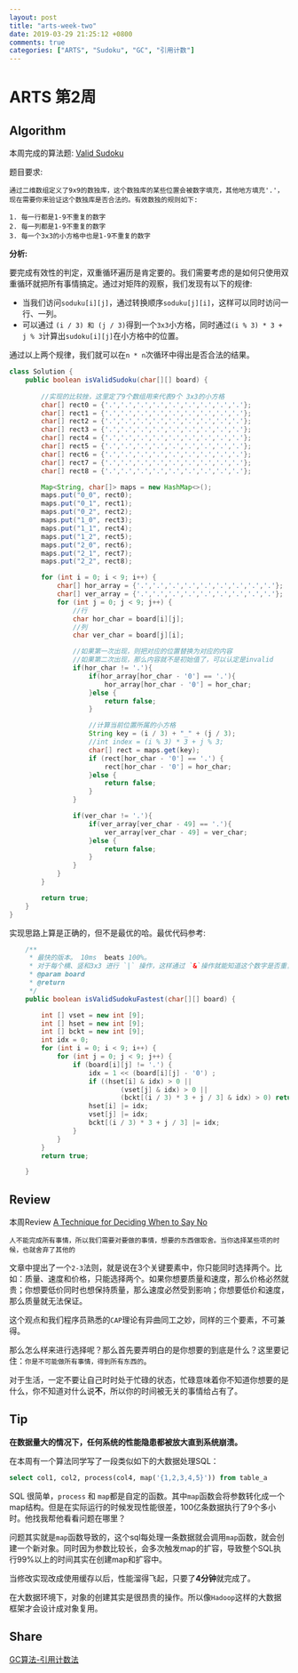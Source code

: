 ```yaml
---
layout: post
title: "arts-week-two"
date: 2019-03-29 21:25:12 +0800
comments: true
categories: ["ARTS", "Sudoku", "GC", "引用计数"]
---
```


# ARTS 第2周

## Algorithm

本周完成的算法题: [Valid Sudoku](https://leetcode.com/problems/valid-sudoku/)

题目要求:

```
通过二维数组定义了9x9的数独库，这个数独库的某些位置会被数字填充，其他地方填充'.'，现在需要你来验证这个数独库是否合法的。有效数独的规则如下:

1. 每一行都是1-9不重复的数字
2. 每一列都是1-9不重复的数字
3. 每一个3x3的小方格中也是1-9不重复的数字
```

<!-- more -->

**分析:**

要完成有效性的判定，双重循环遍历是肯定要的。我们需要考虑的是如何只使用双重循环就把所有事情搞定。通过对矩阵的观察，我们发现有以下的规律:

* 当我们访问`soduku[i][j]`，通过转换顺序`soduku[j][i]`，这样可以同时访问一行、一列。
* 可以通过 `(i / 3) 和 (j / 3)`得到一个`3x3`小方格，同时通过`(i % 3) * 3 + j % 3`计算出`sudoku[i][j]`在小方格中的位置。

通过以上两个规律，我们就可以在`n * n`次循环中得出是否合法的结果。

```Java
class Solution {
    public boolean isValidSudoku(char[][] board) {
    
        //实现的比较挫，这里定了9个数组用来代表9个 3x3的小方格
        char[] rect0 = {'.','.','.','.','.','.','.','.','.'};
        char[] rect1 = {'.','.','.','.','.','.','.','.','.'};
        char[] rect2 = {'.','.','.','.','.','.','.','.','.'};
        char[] rect3 = {'.','.','.','.','.','.','.','.','.'};
        char[] rect4 = {'.','.','.','.','.','.','.','.','.'};
        char[] rect5 = {'.','.','.','.','.','.','.','.','.'};
        char[] rect6 = {'.','.','.','.','.','.','.','.','.'};
        char[] rect7 = {'.','.','.','.','.','.','.','.','.'};
        char[] rect8 = {'.','.','.','.','.','.','.','.','.'};

        Map<String, char[]> maps = new HashMap<>();
        maps.put("0_0", rect0);
        maps.put("0_1", rect1);
        maps.put("0_2", rect2);
        maps.put("1_0", rect3);
        maps.put("1_1", rect4);
        maps.put("1_2", rect5);
        maps.put("2_0", rect6);
        maps.put("2_1", rect7);
        maps.put("2_2", rect8);

        for (int i = 0; i < 9; i++) {
            char[] hor_array = {'.','.','.','.','.','.','.','.','.'};
            char[] ver_array = {'.','.','.','.','.','.','.','.','.'};
            for (int j = 0; j < 9; j++) {
                //行
                char hor_char = board[i][j];
                //列
                char ver_char = board[j][i];

                //如果第一次出现，则把对应的位置替换为对应的内容
                //如果第二次出现，那么内容就不是初始值了，可以认定是invalid
                if(hor_char != '.'){
                    if(hor_array[hor_char - '0'] == '.'){
                        hor_array[hor_char - '0'] = hor_char;
                    }else {
                        return false;
                    }

                    //计算当前位置所属的小方格
                    String key = (i / 3) + "_" + (j / 3);
                    //int index = (i % 3) * 3 + j % 3;
                    char[] rect = maps.get(key);
                    if (rect[hor_char - '0'] == '.') {
                        rect[hor_char - '0'] = hor_char;
                    }else {
                        return false;
                    }
                }

                if(ver_char != '.'){
                    if(ver_array[ver_char - 49] == '.'){
                        ver_array[ver_char - 49] = ver_char;
                    }else {
                        return false;
                    }
                }
            }
        }

        return true;
    }
}
```

实现思路上算是正确的，但不是最优的哈。最优代码参考:

```Java
    /**
     * 最快的版本。 10ms  beats 100%。
     * 对于每个横、竖和3x3 进行 `|` 操作，这样通过 `&`操作就能知道这个数字是否重复过。
     * @param board
     * @return
     */
    public boolean isValidSudokuFastest(char[][] board) {

        int [] vset = new int [9];
        int [] hset = new int [9];
        int [] bckt = new int [9];
        int idx = 0;
        for (int i = 0; i < 9; i++) {
            for (int j = 0; j < 9; j++) {
                if (board[i][j] != '.') {
                    idx = 1 << (board[i][j] - '0') ;
                    if ((hset[i] & idx) > 0 ||
                            (vset[j] & idx) > 0 ||
                            (bckt[(i / 3) * 3 + j / 3] & idx) > 0) return false;
                    hset[i] |= idx;
                    vset[j] |= idx;
                    bckt[(i / 3) * 3 + j / 3] |= idx;
                }
            }
        }
        return true;

    }
```

## Review

本周Review [A Technique for Deciding When to Say No](https://medium.com/s/story/the-law-of-two-thirds-cfad7c4d42eb)

`人不能完成所有事情，所以我们需要对要做的事情，想要的东西做取舍。当你选择某些项的时候，也就舍弃了其他的`

文章中提出了一个`2-3`法则，就是说在3个关键要素中，你只能同时选择两个。比如：质量、速度和价格，只能选择两个。如果你想要质量和速度，那么价格必然就贵；你想要低价同时也想保持质量，那么速度必然受到影响；你想要低价和速度，那么质量就无法保证。

这个观点和我们程序员熟悉的`CAP`理论有异曲同工之妙，同样的三个要素，不可兼得。

那么怎么样来进行选择呢？那么首先要弄明白的是你想要的到底是什么？这里要记住：`你是不可能做所有事情，得到所有东西的`。

对于生活，一定不要让自己时时处于忙碌的状态，忙碌意味着你不知道你想要的是什么，你不知道对什么说**不**，所以你的时间被无关的事情给占有了。

## Tip

**在数据量大的情况下，任何系统的性能隐患都被放大直到系统崩溃。**

在本周有一个算法同学写了一段类似如下的大数据处理SQL：

```SQL
select col1, col2, process(col4, map('{1,2,3,4,5}')) from table_a
```

SQL 很简单，`process` 和 `map`都是自定的函数。其中`map`函数会将参数转化成一个map结构。但是在实际运行的时候发现性能很差，100亿条数据执行了9个多小时。他找我帮他看看问题在哪里？

问题其实就是`map`函数导致的，这个sql每处理一条数据就会调用`map`函数，就会创建一个新对象。同时因为参数比较长，会多次触发map的扩容，导致整个SQL执行99%以上的时间其实在创建map和扩容中。

当修改实现改成使用缓存以后，性能溜得飞起，只要了**4分钟**就完成了。

在大数据环境下，对象的创建其实是很昂贵的操作。所以像`Hadoop`这样的大数据框架才会设计成对象复用。

## Share

[GC算法-引用计数法](http://linuxlsx.top/blog/2019/03/26/la-ji-hui-shou-de-suan-fa-yu-shi-xian-du-shu-bi-ji-yin-yong-ji-shu-fa/)
